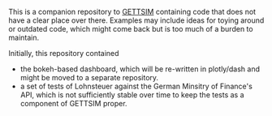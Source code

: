 This is a companion repository to
[GETTSIM](https://github.com/iza-institute-of-labor-economics/gettsim-code-for-picking)
containing code that does not have a clear place over there. Examples may include ideas
for toying around or outdated code, which might come back but is too much of a burden to
maintain.

Initially, this repository contained
- the bokeh-based dashboard, which will be re-written in plotly/dash and might be moved
  to a separate repository.
- a set of tests of Lohnsteuer against the German Minsitry of Finance's API, which is
  not sufficiently stable over time to keep the tests as a component of GETTSIM proper.